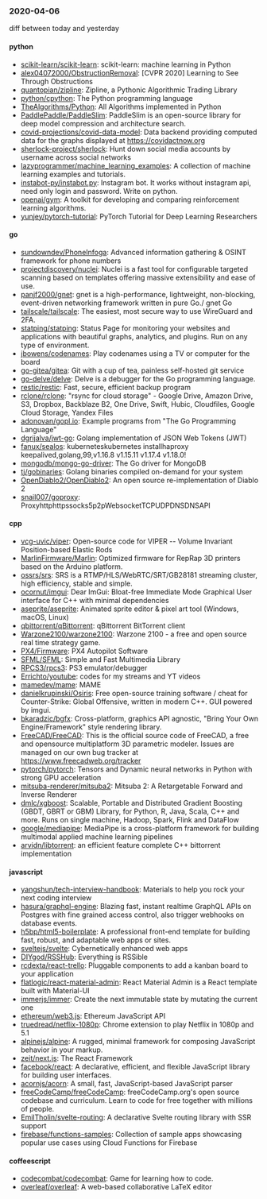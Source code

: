 ### 2020-04-06
diff between today and yesterday

#### python
* [scikit-learn/scikit-learn](https://github.com/scikit-learn/scikit-learn): scikit-learn: machine learning in Python
* [alex04072000/ObstructionRemoval](https://github.com/alex04072000/ObstructionRemoval): [CVPR 2020] Learning to See Through Obstructions
* [quantopian/zipline](https://github.com/quantopian/zipline): Zipline, a Pythonic Algorithmic Trading Library
* [python/cpython](https://github.com/python/cpython): The Python programming language
* [TheAlgorithms/Python](https://github.com/TheAlgorithms/Python): All Algorithms implemented in Python
* [PaddlePaddle/PaddleSlim](https://github.com/PaddlePaddle/PaddleSlim): PaddleSlim is an open-source library for deep model compression and architecture search.
* [covid-projections/covid-data-model](https://github.com/covid-projections/covid-data-model): Data backend providing computed data for the graphs displayed at https://covidactnow.org
* [sherlock-project/sherlock](https://github.com/sherlock-project/sherlock):  Hunt down social media accounts by username across social networks
* [lazyprogrammer/machine_learning_examples](https://github.com/lazyprogrammer/machine_learning_examples): A collection of machine learning examples and tutorials.
* [instabot-py/instabot.py](https://github.com/instabot-py/instabot.py): Instagram bot. It works without instagram api, need only login and password. Write on python.
* [openai/gym](https://github.com/openai/gym): A toolkit for developing and comparing reinforcement learning algorithms.
* [yunjey/pytorch-tutorial](https://github.com/yunjey/pytorch-tutorial): PyTorch Tutorial for Deep Learning Researchers

#### go
* [sundowndev/PhoneInfoga](https://github.com/sundowndev/PhoneInfoga): Advanced information gathering & OSINT framework for phone numbers
* [projectdiscovery/nuclei](https://github.com/projectdiscovery/nuclei): Nuclei is a fast tool for configurable targeted scanning based on templates offering massive extensibility and ease of use.
* [panjf2000/gnet](https://github.com/panjf2000/gnet): gnet is a high-performance, lightweight, non-blocking, event-driven networking framework written in pure Go./ gnet  Go 
* [tailscale/tailscale](https://github.com/tailscale/tailscale): The easiest, most secure way to use WireGuard and 2FA.
* [statping/statping](https://github.com/statping/statping): Status Page for monitoring your websites and applications with beautiful graphs, analytics, and plugins. Run on any type of environment.
* [jbowens/codenames](https://github.com/jbowens/codenames): Play codenames using a TV or computer for the board
* [go-gitea/gitea](https://github.com/go-gitea/gitea): Git with a cup of tea, painless self-hosted git service
* [go-delve/delve](https://github.com/go-delve/delve): Delve is a debugger for the Go programming language.
* [restic/restic](https://github.com/restic/restic): Fast, secure, efficient backup program
* [rclone/rclone](https://github.com/rclone/rclone): "rsync for cloud storage" - Google Drive, Amazon Drive, S3, Dropbox, Backblaze B2, One Drive, Swift, Hubic, Cloudfiles, Google Cloud Storage, Yandex Files
* [adonovan/gopl.io](https://github.com/adonovan/gopl.io): Example programs from "The Go Programming Language"
* [dgrijalva/jwt-go](https://github.com/dgrijalva/jwt-go): Golang implementation of JSON Web Tokens (JWT)
* [fanux/sealos](https://github.com/fanux/sealos): kuberneteskubernetes installhaproxy keepalived,golang,99,v1.16.8 v1.15.11 v1.17.4 v1.18.0!
* [mongodb/mongo-go-driver](https://github.com/mongodb/mongo-go-driver): The Go driver for MongoDB
* [tj/gobinaries](https://github.com/tj/gobinaries): Golang binaries compiled on-demand for your system
* [OpenDiablo2/OpenDiablo2](https://github.com/OpenDiablo2/OpenDiablo2): An open source re-implementation of Diablo 2
* [snail007/goproxy](https://github.com/snail007/goproxy): Proxyhttphttpssocks5p2pWebsocketTCPUDPDNSDNSAPI

#### cpp
* [vcg-uvic/viper](https://github.com/vcg-uvic/viper): Open-source code for VIPER -- Volume Invariant Position-based Elastic Rods
* [MarlinFirmware/Marlin](https://github.com/MarlinFirmware/Marlin): Optimized firmware for RepRap 3D printers based on the Arduino platform.
* [ossrs/srs](https://github.com/ossrs/srs): SRS is a RTMP/HLS/WebRTC/SRT/GB28181 streaming cluster, high efficiency, stable and simple.
* [ocornut/imgui](https://github.com/ocornut/imgui): Dear ImGui: Bloat-free Immediate Mode Graphical User interface for C++ with minimal dependencies
* [aseprite/aseprite](https://github.com/aseprite/aseprite): Animated sprite editor & pixel art tool (Windows, macOS, Linux)
* [qbittorrent/qBittorrent](https://github.com/qbittorrent/qBittorrent): qBittorrent BitTorrent client
* [Warzone2100/warzone2100](https://github.com/Warzone2100/warzone2100): Warzone 2100 - a free and open source real time strategy game.
* [PX4/Firmware](https://github.com/PX4/Firmware): PX4 Autopilot Software
* [SFML/SFML](https://github.com/SFML/SFML): Simple and Fast Multimedia Library
* [RPCS3/rpcs3](https://github.com/RPCS3/rpcs3): PS3 emulator/debugger
* [Errichto/youtube](https://github.com/Errichto/youtube): codes for my streams and YT videos
* [mamedev/mame](https://github.com/mamedev/mame): MAME
* [danielkrupinski/Osiris](https://github.com/danielkrupinski/Osiris): Free open-source training software / cheat for Counter-Strike: Global Offensive, written in modern C++. GUI powered by imgui.
* [bkaradzic/bgfx](https://github.com/bkaradzic/bgfx): Cross-platform, graphics API agnostic, "Bring Your Own Engine/Framework" style rendering library.
* [FreeCAD/FreeCAD](https://github.com/FreeCAD/FreeCAD): This is the official source code of FreeCAD, a free and opensource multiplatform 3D parametric modeler. Issues are managed on our own bug tracker at https://www.freecadweb.org/tracker
* [pytorch/pytorch](https://github.com/pytorch/pytorch): Tensors and Dynamic neural networks in Python with strong GPU acceleration
* [mitsuba-renderer/mitsuba2](https://github.com/mitsuba-renderer/mitsuba2): Mitsuba 2: A Retargetable Forward and Inverse Renderer
* [dmlc/xgboost](https://github.com/dmlc/xgboost): Scalable, Portable and Distributed Gradient Boosting (GBDT, GBRT or GBM) Library, for Python, R, Java, Scala, C++ and more. Runs on single machine, Hadoop, Spark, Flink and DataFlow
* [google/mediapipe](https://github.com/google/mediapipe): MediaPipe is a cross-platform framework for building multimodal applied machine learning pipelines
* [arvidn/libtorrent](https://github.com/arvidn/libtorrent): an efficient feature complete C++ bittorrent implementation

#### javascript
* [yangshun/tech-interview-handbook](https://github.com/yangshun/tech-interview-handbook):  Materials to help you rock your next coding interview
* [hasura/graphql-engine](https://github.com/hasura/graphql-engine): Blazing fast, instant realtime GraphQL APIs on Postgres with fine grained access control, also trigger webhooks on database events.
* [h5bp/html5-boilerplate](https://github.com/h5bp/html5-boilerplate): A professional front-end template for building fast, robust, and adaptable web apps or sites.
* [sveltejs/svelte](https://github.com/sveltejs/svelte): Cybernetically enhanced web apps
* [DIYgod/RSSHub](https://github.com/DIYgod/RSSHub):  Everything is RSSible
* [rcdexta/react-trello](https://github.com/rcdexta/react-trello): Pluggable components to add a kanban board to your application
* [flatlogic/react-material-admin](https://github.com/flatlogic/react-material-admin): React Material Admin is a React template built with Material-UI
* [immerjs/immer](https://github.com/immerjs/immer): Create the next immutable state by mutating the current one
* [ethereum/web3.js](https://github.com/ethereum/web3.js): Ethereum JavaScript API
* [truedread/netflix-1080p](https://github.com/truedread/netflix-1080p): Chrome extension to play Netflix in 1080p and 5.1
* [alpinejs/alpine](https://github.com/alpinejs/alpine): A rugged, minimal framework for composing JavaScript behavior in your markup.
* [zeit/next.js](https://github.com/zeit/next.js): The React Framework
* [facebook/react](https://github.com/facebook/react): A declarative, efficient, and flexible JavaScript library for building user interfaces.
* [acornjs/acorn](https://github.com/acornjs/acorn): A small, fast, JavaScript-based JavaScript parser
* [freeCodeCamp/freeCodeCamp](https://github.com/freeCodeCamp/freeCodeCamp): freeCodeCamp.org's open source codebase and curriculum. Learn to code for free together with millions of people.
* [EmilTholin/svelte-routing](https://github.com/EmilTholin/svelte-routing): A declarative Svelte routing library with SSR support
* [firebase/functions-samples](https://github.com/firebase/functions-samples): Collection of sample apps showcasing popular use cases using Cloud Functions for Firebase

#### coffeescript
* [codecombat/codecombat](https://github.com/codecombat/codecombat): Game for learning how to code.
* [overleaf/overleaf](https://github.com/overleaf/overleaf): A web-based collaborative LaTeX editor
